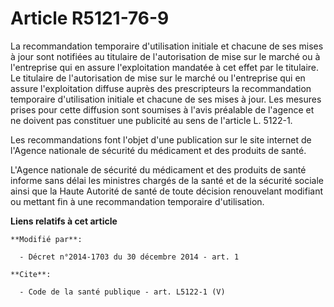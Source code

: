 # Article R5121-76-9

La recommandation temporaire d'utilisation initiale et chacune de ses mises à jour sont notifiées au titulaire de
l'autorisation de mise sur le marché ou à l'entreprise qui en assure l'exploitation mandatée à cet effet par le titulaire. Le
titulaire de l'autorisation de mise sur le marché ou l'entreprise qui en assure l'exploitation diffuse auprès des
prescripteurs la recommandation temporaire d'utilisation initiale et chacune de ses mises à jour. Les mesures prises pour
cette diffusion sont soumises à l'avis préalable de l'agence et ne doivent pas constituer une publicité au sens de l'article
L. 5122-1.

Les recommandations font l'objet d'une publication sur le site internet de l'Agence nationale de sécurité du médicament et
des produits de santé. 

L'Agence nationale de sécurité du médicament et des produits de santé informe sans délai les ministres chargés de la santé et
de la sécurité sociale ainsi que la Haute Autorité de santé de toute décision renouvelant modifiant ou mettant fin à une
recommandation temporaire d'utilisation.

**Liens relatifs à cet article**

	**Modifié par**:

	  - Décret n°2014-1703 du 30 décembre 2014 - art. 1

	**Cite**:

	  - Code de la santé publique - art. L5122-1 (V)
